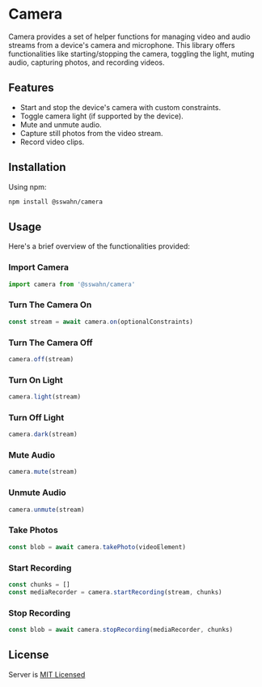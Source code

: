 # Camera 
Camera provides a set of helper functions for managing video and audio streams from a device's camera and microphone. This library offers functionalities like starting/stopping the camera, toggling the light, muting audio, capturing photos, and recording videos.  

## Features
- Start and stop the device's camera with custom constraints.
- Toggle camera light (if supported by the device).
- Mute and unmute audio.
- Capture still photos from the video stream.
- Record video clips.

## Installation
Using npm:
```bash
npm install @sswahn/camera
```

## Usage  
Here's a brief overview of the functionalities provided:  

### Import Camera  
```javascript
import camera from '@sswahn/camera'
```  

### Turn The Camera On  
```javascript
const stream = await camera.on(optionalConstraints)
```

### Turn The Camera Off  
```javascript
camera.off(stream)
```

### Turn On Light  
```javascript
camera.light(stream)
```

### Turn Off Light  
```javascript
camera.dark(stream)
```

### Mute Audio  
```javascript
camera.mute(stream)
```

### Unmute Audio  
```javascript
camera.unmute(stream)
```

### Take Photos  
```javascript
const blob = await camera.takePhoto(videoElement)
```

### Start Recording  
```javascript
const chunks = []
const mediaRecorder = camera.startRecording(stream, chunks)
```  

### Stop Recording    
```javascript
const blob = await camera.stopRecording(mediaRecorder, chunks)
```  

## License
Server is [MIT Licensed](https://github.com/sswahn/server/blob/main/LICENSE)
